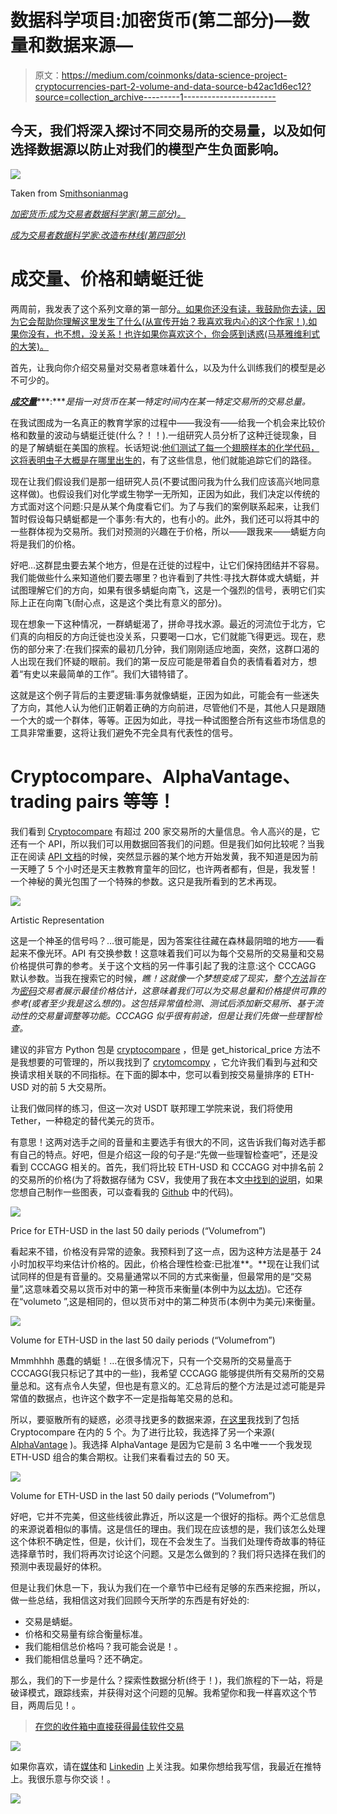 # 数据科学项目:加密货币(第二部分)—数量和数据来源—

> 原文：<https://medium.com/coinmonks/data-science-project-cryptocurrencies-part-2-volume-and-data-source-b42ac1d6ec12?source=collection_archive---------1----------------------->

## 今天，我们将深入探讨不同交易所的交易量，以及如何选择数据源以防止对我们的模型产生负面影响。

![](img/b42dceaa1bc0b784bf0c0f3292bdf1b1.png)

Taken from S[mithsonianmag](https://www.smithsonianmag.com/)

[*加密货币:成为交易者数据科学家(第三部分)。*](/coinmonks/data-science-project-cryptocurrencies-part-3-becoming-a-trader-data-scientist-ada29ee319a9)

[*成为交易者数据科学家:改造布林线(第四部分)*](/coinmonks/becoming-a-trader-data-scientist-transforming-bollinger-bands-part-4-8aab6fbc2f2d)

# **成交量、价格和蜻蜓迁徙**

两周前，我发表了这个系列文章的第一部分[。如果你还没有读，我鼓励你去读，因为它会帮助你理解这里发生了什么(从宣传开始？我喜欢我内心的这个作家！).如果你没有，也不想，没关系！也许如果你喜欢这个，你会感到诱惑(马基雅维利式的大笑)。](/coinmonks/data-science-project-cryptocurrencies-part-1-8dc1f5778347)

首先，让我向你介绍交易量对交易者意味着什么，以及为什么训练我们的模型是必不可少的。

[***成交量***](https://en.wikipedia.org/wiki/Volume_(finance))***:****是指一对货币在某一特定时间内在某一特定交易所的交易总量。*

在我试图成为一名真正的教育学家的过程中——我没有——给我一个机会来比较价格和数量的波动与蜻蜓迁徙(什么？！！).一组研究人员分析了这种迁徙现象，目的是了解蜻蜓在美国的旅程。长话短说:[他们测试了每一个翅膀样本的化学代码，这将表明虫子大概是在哪里出生的](https://www.smithsonianmag.com/smart-news/dragonfly-undertakes-epic-multi-generational-migration-each-year-180971190/)，有了这些信息，他们就能追踪它们的路径。

现在让我们假设我们是那一组研究人员(不要试图问我为什么我们应该高兴地同意这样做)。也假设我们对化学或生物学一无所知，正因为如此，我们决定以传统的方式面对这个问题:只是从某个角度看它们。为了与我们的案例联系起来，让我们暂时假设每只蜻蜓都是一个事务:有大的，也有小的。此外，我们还可以将其中的一些群体视为交易所。我们对预测的兴趣在于价格，所以——跟我来——蜻蜓方向将是我们的价格。

好吧…这群昆虫要去某个地方，但是在迁徙的过程中，让它们保持团结并不容易。我们能做些什么来知道他们要去哪里？也许看到了共性:寻找大群体或大蜻蜓，并试图理解它们的方向，如果有很多蜻蜓向南飞，这是一个强烈的信号，表明它们实际上正在向南飞(耐心点，这是这个类比有意义的部分)。

现在想象一下这种情况，一群蜻蜓渴了，拼命寻找水源。最近的河流位于北方，它们真的向相反的方向迁徙也没关系，只要喝一口水，它们就能飞得更远。现在，悲伤的部分来了:在我们探索的最初几分钟，我们刚刚适应地面，突然，这群口渴的人出现在我们怀疑的眼前。我们的第一反应可能是带着自负的表情看着对方，想着“有史以来最简单的工作”。我们大错特错了。

这就是这个例子背后的主要逻辑:事务就像蜻蜓，正因为如此，可能会有一些迷失了方向，其他人认为他们正朝着正确的方向前进，尽管他们不是，其他人只是跟随一个大的或一个群体，等等。正因为如此，寻找一种试图整合所有这些市场信息的工具非常重要，这将让我们避免不完全具有代表性的信号。

# Cryptocompare、AlphaVantage、trading pairs 等等！

我们看到 [Cryptocompare](https://www.cryptocompare.com/exchanges#/overview) 有超过 200 家交易所的大量信息。令人高兴的是，它还有一个 API，所以我们可以用数据回答我们的问题。但是我们如何比较呢？当我正在阅读 [API 文档](https://min-api.cryptocompare.com/documentation)的时候，突然显示器的某个地方开始发黄，我不知道是因为前一天睡了 5 个小时还是天主教教育童年的回忆，也许两者都有，但是，我发誓！一个神秘的黄光包围了一个特殊的参数。这只是我所看到的艺术再现。

![](img/7d787c05e30a878580201c561cee7c2d.png)

Artistic Representation

这是一个神圣的信号吗？…很可能是，因为答案往往藏在森林最阴暗的地方——看起来不像光环。API 有交换参数！这意味着我们可以为每个交易所的交易量和交易价格提供可靠的参考。关于这个文档的另一件事引起了我的注意:这个 CCCAGG 默认参数。当我在搜索它的时候，*瞧！这就像一个梦想变成了现实，整个[方法](https://www.cryptocompare.com/media/12318004/cccagg.pdf)旨在为[密码](https://blog.coincodecap.com/tag/crypto/)交易者展示最佳价格估计，这意味着我们可以为交易总量和价格提供可靠的参考(或者至少我是这么想的)。这包括异常值检测、测试后添加新交易所、基于流动性的交易量调整等功能。CCCAGG 似乎很有前途，但是让我们先做一些理智检查。*

建议的非官方 Python 包是 [cryptocompare](https://pypi.org/project/cryptocompare/) ，但是 get_historical_price 方法不是我想要的可管理的，所以我找到了 [crytomcompy](https://github.com/ttsteiger/cryptocompy) ，它允许我们看到与[对](https://cryptocurrencyfacts.com/what-are-trading-pairs-in-cryptocurrency/)和交换请求相关联的不同指标。在下面的脚本中，您可以看到按交易量排序的 ETH-USD 对的前 5 大交易所。

让我们做同样的练习，但这一次对 USDT 联邦理工学院来说，我们将使用 Tether，一种稳定的替代美元的货币。

有意思！这两对选手之间的音量和主要选手有很大的不同，这告诉我们每对选手都有自己的特点。好吧，但是介绍这一段的句子是:“先做一些理智检查吧”，还是没看到 CCCAGG 相关的。首先，我们将比较 ETH-USD 和 CCCAGG 对中排名前 2 的交易所的价格(为了将数据存储为 CSV，我使用了我在本文[中找到的说明](https://towardsdatascience.com/cryptocurrency-analysis-with-python-macd-452ceb251d7c)，如果您想自己制作一些图表，可以查看我的 [Github](https://gist.github.com/MauricioLetelier/4a034783e1a07c490e09a57b0c5c9751) 中的代码)。

![](img/4bed7ec92d09ff4c8277bab2a143c7b8.png)

Price for ETH-USD in the last 50 daily periods (“Volumefrom”)

看起来不错，价格没有异常的迹象。我预料到了这一点，因为这种方法是基于 24 小时加权平均来估计价格的。因此，价格合理性检查:已批准**。**现在让我们试试同样的但是有音量的。交易量通常以不同的方式来衡量，但最常用的是“交易量”,这意味着交易以货币对中的第一种货币来衡量(本例中为[以太坊](https://blog.coincodecap.com/tag/ethereum/))。它还存在“volumeto ”,这是相同的，但以货币对中的第二种货币(本例中为美元)来衡量。

![](img/ad8a6758c623dfcb67878488d6bd690d.png)

Volume for ETH-USD in the last 50 daily periods (“Volumefrom”)

Mmmhhhh 愚蠢的蜻蜓！…在很多情况下，只有一个交易所的交易量高于 CCCAGG(我只标记了其中的一些)，我希望 CCCAGG 能够提供所有交易所的交易量总和。这有点令人失望，但也是有意义的。汇总背后的整个方法是过滤可能是异常值的数据点，也许这个数字不一定是指每笔交易的总和。

所以，要驱散所有的疑惑，必须寻找更多的数据来源，[在这里](https://blog.rmotr.com/top-5-free-apis-to-access-historical-cryptocurrencies-data-2438adc8b62)我找到了包括 Cryptocompare 在内的 5 个。为了进行比较，我选择了另一个来源( [AlphaVantage](https://github.com/RomelTorres/alpha_vantage) )。我选择 AlphaVantage 是因为它是前 3 名中唯一一个我发现 ETH-USD 组合的集合期权。让我们来看看过去的 50 天。

![](img/afe476d31ad4e93833647efd997d866e.png)

Volume for ETH-USD in the last 50 daily periods (“Volumefrom”)

好吧，它并不完美，但这些线彼此靠近，所以这是一个很好的指标。两个汇总信息的来源说着相似的事情。这是信任的理由。我们现在应该想的是，我们该怎么处理这个体积不确定性，但是，伙计们，现在不会发生了。当我们处理传奇故事的特征选择章节时，我们将再次讨论这个问题。又是怎么做到的？我们将只选择在我们的预测中表现最好的体积。

但是让我们休息一下，我认为我们在一个章节中已经有足够的东西来挖掘，所以，做一些总结，我相信这对我们回顾今天所学的东西是有好处的:

*   交易是蜻蜓。
*   价格和交易量有综合衡量标准。
*   我们能相信总价格吗？我可能会说是！。
*   我们能相信总量吗？还不确定。

那么，我们的下一步是什么？探索性数据分析(终于！)，我们旅程的下一站，将是破译模式，跟踪线索，并获得对这个问题的见解。我希望你和我一样喜欢这个节目，两周后见！。

> [在您的收件箱中直接获得最佳软件交易](https://coincodecap.com/?utm_source=coinmonks)

[![](img/7c0b3dfdcbfea594cc0ae7d4f9bf6fcb.png)](https://coincodecap.com/?utm_source=coinmonks)

如果你喜欢，请在[媒体](/@maletelier)和 [Linkedin](http://www.linkedin.com/in/maletelier) 上关注我。如果你想给我写信，我最近在推特上。我很乐意与你交谈！。

![](img/e9dbce386c4f90837b5db529a4c87766.png)